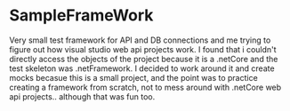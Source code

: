 # SampleFrameWork
Very small test framework for API and DB connections and me trying to figure out how visual studio web api projects work.
I found that i couldn't directly access the objects of the project because it is a .netCore and the test skeleton was .netFramework.
I decided to work around it and create mocks becasue this is a small project, and the point was to practice creating a framework from scratch, not to mess around with .netCore web api projects.. although that was fun too.
